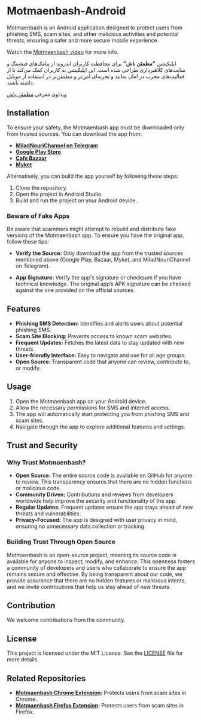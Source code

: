 # Motmaenbash-Android


Motmaenbash is an Android application designed to protect users from phishing SMS, scam sites, and other malicious activities and potential threats, ensuring a safer and more secure mobile experience.


Watch the [Motmaenbash video](https://youtube.com/miladnu) for more info.


اپلیکیشن **"مطمئن باش"** برای محافظت کاربران اندروید از پیامک‌های فیشینگ و سایت‌های کلاهبرداری طراحی شده است. این اپلیکیشن به کاربران کمک می‌کند تا از فعالیت‌های مخرب در امان بمانند و تجربه‌ای امن‌تر و مطمئن‌تر در استفاده از موبایل داشته باشند.

ویدئوی معرفی [مطمئن باش](https://youtube.com/miladnu)


## Installation

To ensure your safety, the Motmaenbash app must be downloaded only from trusted sources. You can download the app from:


- **[MiladNouriChannel on Telegram](https://t.me/miladnourichannel)**
- **[Google Play Store](https://play.google.com/store/apps/details?id=nu.milad.motmaenbash)**
- **[Cafe Bazaar](https://cafebazaar.ir/app/nu.milad.motmaenbash)**
- **[Myket](https://myket.ir/app/nu.milad.motmaenbash)**


Alternatively, you can build the app yourself by following these steps:
1. Clone the repository.
2. Open the project in Android Studio.
3. Build and run the project on your Android device.

### Beware of Fake Apps

Be aware that scammers might attempt to rebuild and distribute fake versions of the Motmaenbash app. To ensure you have the original app, follow these tips:

- **Verify the Source:** Only download the app from the trusted sources mentioned above (Google Play, Bazaar, Myket, and MiladNouriChannel on Telegram).

- **App Signature:** Verify the app's signature or checksum if you have technical knowledge. The original app’s APK signature can be checked against the one provided on the official sources.

## Features

- **Phishing SMS Detection:** Identifies and alerts users about potential phishing SMS.
- **Scam Site Blocking:** Prevents access to known scam websites.
- **Frequent Updates:** Fetches the latest data to stay updated with new threats.
- **User-friendly Interface:** Easy to navigate and use for all age groups.
- **Open Source:** Transparent code that anyone can review, contribute to, or modify.

## Usage

1. Open the Motmaenbash app on your Android device.
2. Allow the necessary permissions for SMS and internet access.
3. The app will automatically start protecting you from phishing SMS and scam sites.
4. Navigate through the app to explore additional features and settings.

## Trust and Security

### Why Trust Motmaenbash?

- **Open Source:** The entire source code is available on GitHub for anyone to review. This transparency ensures that there are no hidden functions or malicious code.
- **Community Driven:** Contributions and reviews from developers worldwide help improve the security and functionality of the app.
- **Regular Updates:** Frequent updates ensure the app stays ahead of new threats and vulnerabilities.
- **Privacy-Focused:** The app is designed with user privacy in mind, ensuring no unnecessary data collection or tracking.


### Building Trust Through Open Source

Motmaenbash is an open-source project, meaning its source code is available for anyone to inspect, modify, and enhance. This openness fosters a community of developers and users who collaborate to ensure the app remains secure and effective. By being transparent about our code, we provide assurance that there are no hidden features or malicious intents, and we invite contributions that help us stay ahead of new threats.


## Contribution

We welcome contributions from the community.

## License

This project is licensed under the MIT License. See the [LICENSE](LICENSE) file for more details.

## Related Repositories


- **[Motmaenbash Chrome Extension](https://github.com/MiladNouri/motmaenbash-chrome):** Protects users from scam sites in Chrome.
- **[Motmaenbash Firefox Extension](https://github.com/MiladNouri/motmaenbash-firefox):** Protects users from scam sites in Firefox.